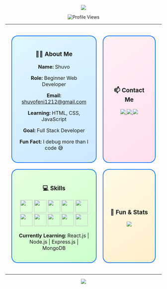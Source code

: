 <!-- Header Banner -->
<p align="center">
  <img src="https://capsule-render.vercel.app/api?type=waving&color=0:00c6ff,100:0072ff&height=220&section=header&text=Hi%20There!&fontSize=60" />
</p>

<p align="center">
  <img src="https://komarev.com/ghpvc/?username=ShuvoDas301&style=flat" alt="Profile Views" />
</p>

---

<!-- Cards Layout -->
<p align="center">

<table align="center" style="border-collapse: separate; border-spacing: 20px;">
<tr>
<td align="center" style="padding:20px; border:2px solid #0072ff; border-radius:20px; width:300px; background: linear-gradient(145deg, #e0f7ff, #cce7ff);">
<h3>👨‍💻 About Me</h3>
<p><b>Name:</b> Shuvo</p>
<p><b>Role:</b> Beginner Web Developer</p>
<p><b>Email:</b> <a href="mailto:shuvofeni1212@gmail.com">shuvofeni1212@gmail.com</a></p>
<p><b>Learning:</b> HTML, CSS, JavaScript</p>
<p><b>Goal:</b> Full Stack Developer</p>
<p><b>Fun Fact:</b> I debug more than I code 😅</p>
</td>

<td align="center" style="padding:20px; border:2px solid #0072ff; border-radius:20px; width:300px; background: linear-gradient(145deg, #fff0f7, #ffe0ee);">
<h3>📫 Contact Me</h3>
<p>
<a href="https://facebook.com/shuvo.das.168033">
<img src="https://img.shields.io/badge/Facebook-1877F2?style=for-the-badge&logo=facebook&logoColor=white" />
</a>
<a href="https://github.com/ShuvoDas301">
<img src="https://img.shields.io/badge/GitHub-100000?style=for-the-badge&logo=github&logoColor=white" />
</a>
<a href="mailto:shuvofeni1212@gmail.com">
<img src="https://img.shields.io/badge/Email-D14836?style=for-the-badge&logo=gmail&logoColor=white" />
</a>
</p>
</td>
</tr>

<tr>
<td align="center" style="padding:20px; border:2px solid #0072ff; border-radius:20px; width:300px; background: linear-gradient(145deg, #e6ffe0, #ccffcc);">
<h3>💻 Skills</h3>
<p>
<img src="https://cdn.jsdelivr.net/gh/devicons/devicon/icons/html5/html5-original.svg" width="40" />
<img src="https://cdn.jsdelivr.net/gh/devicons/devicon/icons/css3/css3-original.svg" width="40" />
<img src="https://cdn.jsdelivr.net/gh/devicons/devicon/icons/javascript/javascript-original.svg" width="40" />
<img src="https://cdn.jsdelivr.net/gh/devicons/devicon/icons/react/react-original.svg" width="40" />
<img src="https://cdn.jsdelivr.net/gh/devicons/devicon/icons/nodejs/nodejs-original.svg" width="40" />
<img src="https://cdn.jsdelivr.net/gh/devicons/devicon/icons/express/express-original.svg" width="40" />
<img src="https://cdn.jsdelivr.net/gh/devicons/devicon/icons/mongodb/mongodb-original.svg" width="40" />
<img src="https://cdn.jsdelivr.net/gh/devicons/devicon/icons/git/git-original.svg" width="40" />
<img src="https://cdn.jsdelivr.net/gh/devicons/devicon/icons/github/github-original.svg" width="40" />
<img src="https://cdn.jsdelivr.net/gh/devicons/devicon/icons/bootstrap/bootstrap-original.svg" width="40" />
</p>
<p><b>Currently Learning:</b> React.js | Node.js | Express.js | MongoDB</p>
</td>

<td align="center" style="padding:20px; border:2px solid #0072ff; border-radius:20px; width:300px; background: linear-gradient(145deg, #fff9e6, #fff0cc);">
<h3>🚀 Fun & Stats</h3>
<p>
<img src="https://readme-typing-svg.herokuapp.com?font=Fira+Code&weight=600&size=22&pause=1200&center=true&vCenter=true&width=300&lines=Learning+Everyday...;Building+Projects...;Sharing+Knowledge..." />
</p>
</td>
</tr>
</table>
</p>

---

<!-- Footer Banner -->
<p align="center">
  <img src="https://capsule-render.vercel.app/api?type=waving&color=0:ff7e5f,100:feb47b&height=120&section=footer&text=Let's+Code+Together!&fontSize=40" />
</p>
